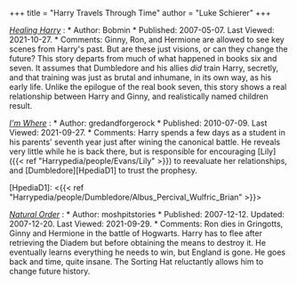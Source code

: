 +++
title = "Harry Travels Through Time"
author = "Luke Schierer"
+++

_[Healing Harry][HH1]_
:   * Author: Bobmin
    * Published: 2007-05-07. Last Viewed: 2021-10-27.
    * Comments: Ginny, Ron, and Hermione are allowed to see key scenes from
      Harry's past. But are these just visions, or can they change the future?
      This story departs from much of what happened in books six and seven. It
      assumes that Dumbledore and his allies *did* train Harry, secretly, and
      that training was just as brutal and inhumane, in its own way, as his
      early life. Unlike the epilogue of the real book seven, this story shows a
      real relationship between Harry and Ginny, and realistically named
      children result.

_[I'm Where][GAFRIW1]_
:   * Author: gredandforgerock
    * Published: 2010-07-09. Last Viewed: 2021-09-27.
    * Comments: Harry spends a few days as a student in his parents' seventh
      year just after wining the canonical battle.  He reveals very little while
      he is back there, but is responsible for encouraging
      [Lily]({{< ref "Harrypedia/people/Evans/Lily" >}}) to reevaluate her
      relationships, and [Dumbledore][HpediaD1] to trust the prophesy. 

[HpediaD1]: <{{< ref "Harrypedia/people/Dumbledore/Albus_Percival_Wulfric_Brian" >}}>

 _[Natural Order](https://www.fanfiction.net/s/3942400)_
:   * Author: moshpitstories
    * Published: 2007-12-12. Updated: 2007-12-20. Last Viewed: 2021-09-29.
    * Comments: Ron dies in Gringotts, Ginny and Hermione in the battle of
      Hogwarts.  Harry has to flee after retrieving the Diadem but before
      obtaining the means to destroy it.  He eventually learns everything he
      needs to win, but England is gone.  He goes back and time, quite insane.
      The Sorting Hat reluctantly allows him to change future history. 

[HH1]: https://bobmin.fanficauthors.net/Healing_Harry

[GAFRIW1]: https://www.fanfiction.net/s/6126906
